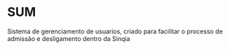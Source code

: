 # SUM
 Sistema de gerenciamento de usuarios, criado para facilitar o processo de admissão e desligamento dentro da Sinqia
